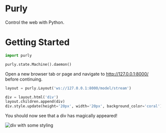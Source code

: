 # Purly

Control the web with Python.

# Getting Started

```python
import purly

purly.state.Machine().daemon()
```

Open a new browser tab or page and navigate to http://127.0.0.1:8000/ before continuing.

```python
layout = purly.Layout('ws://127.0.0.1:8000/model/stream')

div = layout.html('div')
layout.children.append(div)
div.style.update(height='20px', width='20px', background_color='coral')
```

You should now see that a div has magically appeared!

![div with some styling](https://github.com/rmorshea/purly/docs/getting-started-div.png)
